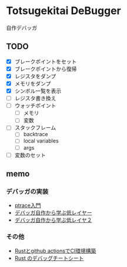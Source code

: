 # Totsugekitai DeBugger

自作デバッガ

## TODO

- [x] ブレークポイントをセット
- [x] ブレークポイントから復帰
- [x] レジスタをダンプ
- [x] メモリをダンプ
- [x] シンボル一覧を表示
- [ ] レジスタ書き換え
- [ ] ウォッチポイント
    - [ ] メモリ
    - [ ] 変数
- [ ] スタックフレーム
    - [ ] backtrace
    - [ ] local variables
    - [ ] args
- [ ] 変数のセット

## memo

### デバッガの実装

- [ptrace入門](https://www.amazon.co.jp/ptrace%E5%85%A5%E9%96%80-ptrace%E3%81%AE%E4%BD%BF%E3%81%84%E6%96%B9-%E5%A4%A7%E5%B1%B1%E6%81%B5%E5%BC%98-ebook/dp/B07X2PCH7K)
- [デバッガ自作から学ぶ低レイヤー](https://naotechnology.hatenablog.com/entry/2019/12/21/083423)
- [デバッガ自作から学ぶ低レイヤ２](https://naotechnology.hatenablog.com/entry/2019/12/31/124727)

### その他

- [Rustとgithub actionsでCI環境構築](https://zenn.dev/naokifujita/articles/c890954165c21f)
- [Rust のデバッグチートシート](https://qiita.com/legokichi/items/e2f807f70316a916f4be)
